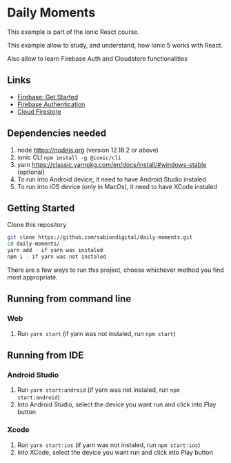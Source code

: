 # Daily Moments

This example is part of the Ionic React course.

This example allow to study, and understand, how Ionic 5 works with React.

Also allow to learn Firebase Auth and Cloudstore functionalities

## Links

- [Firebase: Get Started](https://firebase.google.com/docs/web/setup)
- [Firebase Authentication](https://firebase.google.com/docs/auth)
- [Cloud Firestore](https://firebase.google.com/docs/firestore)

## Dependencies needed

1. node https://nodejs.org (version 12.18.2 or above)
2. ionic CLI `npm install -g @ionic/cli`
3. yarn https://classic.yarnpkg.com/en/docs/install/#windows-stable (optional)
4. To run into Android device, it need to have Android Studio instaled
5. To run into iOS device (only in MacOs), it need to have XCode instaled

## Getting Started

Clone this repository

```sh
git clone https://github.com/sabiondigital/daily-moments.git
cd daily-moments/
yarn add - if yarn was instaled
npm i - if yarn was not instaled
```

There are a few ways to run this project, choose whichever method you find most appropriate.

## Running from command line

### Web

1. Run `yarn start` (if yarn was not instaled, run `npm start`)

## Running from IDE

### Android Studio

1. Run `yarn start:android` (if yarn was not instaled, run `npm start:android`)
2. Into Android Studio, select the device you want run and click into Play button

### Xcode

1. Run `yarn start:ios` (if yarn was not instaled, run `npm start:ios`)
2. Into XCode, select the device you want run and click into Play button
